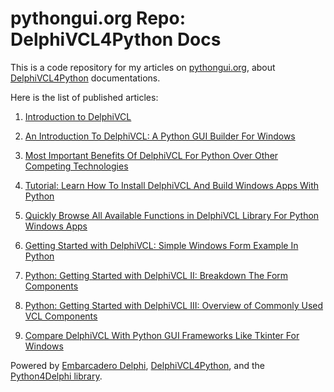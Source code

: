 # pythongui.org Repo: DelphiVCL4Python Docs
This is a code repository for my articles on [pythongui.org](https://pythongui.org/), about [DelphiVCL4Python](https://github.com/Embarcadero/DelphiVCL4Python) documentations. 

Here is the list of published articles: 
1. [Introduction to DelphiVCL](https://pythongui.org/introduction-to-delphivcl/)

2. [An Introduction To DelphiVCL: A Python GUI Builder For Windows](https://pythongui.org/an-introduction-to-delphivcl-a-python-gui-builder-for-windows/)

3. [Most Important Benefits Of DelphiVCL For Python Over Other Competing Technologies](https://pythongui.org/most-important-benefits-of-delphivcl-for-python-over-other-competing-technologies/)

4. [Tutorial: Learn How To Install DelphiVCL And Build Windows Apps With Python](https://pythongui.org/tutorial-learn-how-to-install-delphivcl-and-build-windows-apps-with-python/)

5. [Quickly Browse All Available Functions in DelphiVCL Library For Python Windows Apps](https://pythongui.org/quickly-browse-all-available-functions-in-delphivcl-library-for-python-windows-apps/)

6. [Getting Started with DelphiVCL: Simple Windows Form Example In Python](https://pythongui.org/getting-started-with-delphivcl-simple-windows-form-example-in-python/)

7. [Python: Getting Started with DelphiVCL II: Breakdown The Form Components](https://pythongui.org/python-getting-started-with-delphivcl-ii-breakdown-the-form-components/)

8. [Python: Getting Started with DelphiVCL III: Overview of Commonly Used VCL Components](https://pythongui.org/python-getting-started-with-delphivcl-iii-overview-of-commonly-used-vcl-components/)

9. [Compare DelphiVCL With Python GUI Frameworks Like Tkinter For Windows](https://pythongui.org/compare-delphivcl-with-python-gui-frameworks-like-tkinter-for-windows/)

Powered by [Embarcadero Delphi](https://www.embarcadero.com/products/delphi), [DelphiVCL4Python](https://github.com/Embarcadero/DelphiVCL4Python), and the [Python4Delphi library](https://github.com/pyscripter/python4delphi).
